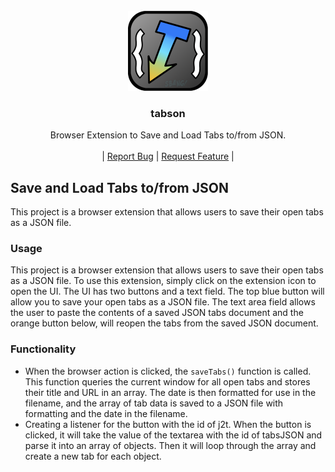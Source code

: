 
<!-- PROJECT LOGO -->
<br />
<div align="center">
  <a href="https://github.com/sethbang/tabson">
    <img src="/icons/icon_512x512.png" alt="Logo" width="128" height="128">
  </a>

<h3 align="center">tabson</h3>

  <p align="center">
    Browser Extension to Save and Load Tabs to/from JSON.
    <br />
    <br />
    |
    <a href="https://github.com/sethbang/tabson/issues/new">Report Bug</a>
    |
    <a href="https://github.com/sethbang/tabson/issues/new">Request Feature</a>
    |
  </p>
</div>

## Save and Load Tabs to/from JSON
This project is a browser extension that allows users to save their open tabs as a JSON file. 

### Usage 
This project is a browser extension that allows users to save their open tabs as a JSON file. To use this extension, simply click on the extension icon to open the UI. The UI has two buttons and a text field. The top blue button will allow you to save your open tabs as a JSON file. The text area field allows the user to paste the contents of a saved JSON tabs document and the orange button below, will reopen the tabs from the saved JSON document.

### Functionality 
- When the browser action is clicked, the `saveTabs()` function is called. This function queries the current window for all open tabs and stores their title and URL in an array. The date is then formatted for use in the filename, and the array of tab data is saved to a JSON file with formatting and the date in the filename.
- Creating a listener for the button with the id of j2t. When the button is clicked, it will take the
value of the textarea with the id of tabsJSON and parse it into an array of objects. Then it will
loop through the array and create a new tab for each object.
